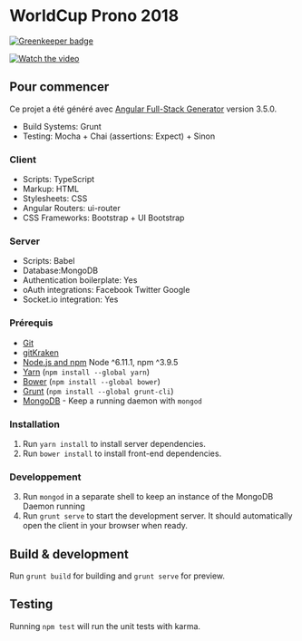 # WorldCup Prono 2018

[![Greenkeeper badge](https://badges.greenkeeper.io/wilsto/worldprono2018.svg)](https://greenkeeper.io/)

[![Watch the video](https://github.com/wilsto/worldprono2018/blob/master/client/assets/images/YouTube_thumb.png)](https://youtu.be/qJ3eIZDXu9M)

## Pour commencer
Ce projet a été généré avec [Angular Full-Stack Generator](https://github.com/DaftMonk/generator-angular-fullstack) version 3.5.0.

- Build Systems: Grunt
- Testing: Mocha + Chai (assertions: Expect) + Sinon

### Client
- Scripts: TypeScript
- Markup: HTML
- Stylesheets: CSS
- Angular Routers: ui-router
- CSS Frameworks: Bootstrap + UI Bootstrap

### Server
- Scripts: Babel
- Database:MongoDB
- Authentication boilerplate: Yes
- oAuth integrations: Facebook Twitter Google
- Socket.io integration: Yes

### Prérequis

- [Git](https://git-scm.com/)
- [gitKraken](https://www.gitkraken.com/)
- [Node.js and npm](nodejs.org) Node ^6.11.1, npm ^3.9.5
- [Yarn](https://yarnpkg.com/) (`npm install --global yarn`)
- [Bower](bower.io) (`npm install --global bower`)
- [Grunt](http://gruntjs.com/) (`npm install --global grunt-cli`)
- [MongoDB](https://www.mongodb.org/) - Keep a running daemon with `mongod`

### Installation
1. Run `yarn install` to install server dependencies.
2. Run `bower install` to install front-end dependencies.

### Developpement
3. Run `mongod` in a separate shell to keep an instance of the MongoDB Daemon running
4. Run `grunt serve` to start the development server. It should automatically open the client in your browser when ready.

## Build & development
Run `grunt build` for building and `grunt serve` for preview.

## Testing
Running `npm test` will run the unit tests with karma.
